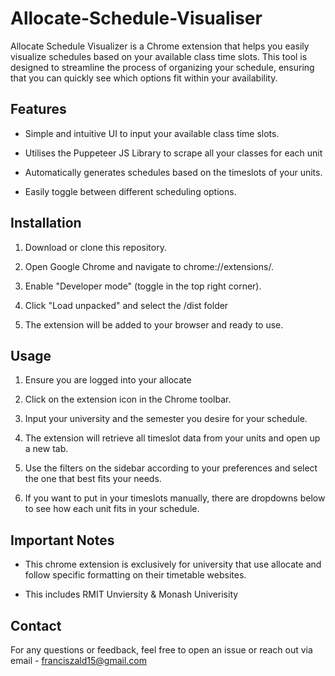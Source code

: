 # Allocate-Schedule-Visualiser

Allocate Schedule Visualizer is a Chrome extension that helps you easily visualize schedules based on your available class time slots. This tool is designed to streamline the process of organizing your schedule, ensuring that you can quickly see which options fit within your availability.

## Features

- Simple and intuitive UI to input your available class time slots.

- Utilises the Puppeteer JS Library to scrape all your classes for each unit

- Automatically generates schedules based on the timeslots of your units.

- Easily toggle between different scheduling options.

## Installation

1. Download or clone this repository.

2. Open Google Chrome and navigate to chrome://extensions/.

3. Enable "Developer mode" (toggle in the top right corner).

4. Click "Load unpacked" and select the /dist folder

5. The extension will be added to your browser and ready to use.

## Usage

1. Ensure you are logged into your allocate

2. Click on the extension icon in the Chrome toolbar.

3. Input your university and the semester you desire for your schedule.

4. The extension will retrieve all timeslot data from your units and open up a new tab.

5. Use the filters on the sidebar according to your preferences and select the one that best fits your needs.

6. If you want to put in your timeslots manually, there are dropdowns below to see how each unit fits in your schedule.

## Important Notes

- This chrome extension is exclusively for university that use allocate and follow specific formatting on their timetable websites.

- This includes RMIT Unviersity & Monash Univerisity

## Contact

For any questions or feedback, feel free to open an issue or reach out via email - franciszald15@gmail.com
